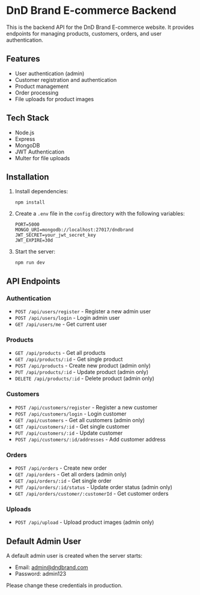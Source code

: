 # DnD Brand E-commerce Backend

This is the backend API for the DnD Brand E-commerce website. It provides endpoints for managing products, customers, orders, and user authentication.

## Features

- User authentication (admin)
- Customer registration and authentication
- Product management
- Order processing
- File uploads for product images

## Tech Stack

- Node.js
- Express
- MongoDB
- JWT Authentication
- Multer for file uploads

## Installation

1. Install dependencies:
   ```
   npm install
   ```

2. Create a `.env` file in the `config` directory with the following variables:
   ```
   PORT=5000
   MONGO_URI=mongodb://localhost:27017/dndbrand
   JWT_SECRET=your_jwt_secret_key
   JWT_EXPIRE=30d
   ```

3. Start the server:
   ```
   npm run dev
   ```

## API Endpoints

### Authentication

- `POST /api/users/register` - Register a new admin user
- `POST /api/users/login` - Login admin user
- `GET /api/users/me` - Get current user

### Products

- `GET /api/products` - Get all products
- `GET /api/products/:id` - Get single product
- `POST /api/products` - Create new product (admin only)
- `PUT /api/products/:id` - Update product (admin only)
- `DELETE /api/products/:id` - Delete product (admin only)

### Customers

- `POST /api/customers/register` - Register a new customer
- `POST /api/customers/login` - Login customer
- `GET /api/customers` - Get all customers (admin only)
- `GET /api/customers/:id` - Get single customer
- `PUT /api/customers/:id` - Update customer
- `POST /api/customers/:id/addresses` - Add customer address

### Orders

- `POST /api/orders` - Create new order
- `GET /api/orders` - Get all orders (admin only)
- `GET /api/orders/:id` - Get single order
- `PUT /api/orders/:id/status` - Update order status (admin only)
- `GET /api/orders/customer/:customerId` - Get customer orders

### Uploads

- `POST /api/upload` - Upload product images (admin only)

## Default Admin User

A default admin user is created when the server starts:

- Email: admin@dndbrand.com
- Password: admin123

Please change these credentials in production. 